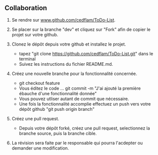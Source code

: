 ## Collaboration 

1. Se rendre sur www.github.com/cedflam/ToDo-List.
2. Se placer sur la branche "dev" et cliquez sur "Fork" afin de copier le projet sur votre github.
3. Clonez le dépôt depuis votre github et installez le projet.

    * tapez "git clone https://github.com/cedflam/ToDo-List.git" dans le terminal
    * Suivez les instructions du fichier README.md.
    
4. Créez une nouvelle branche pour la fonctionnalité concernée.
    * git checkout feature
    * Vous éditez le code ... git commit -m "J'ai ajouté la première ébauche d'une fonctionnalité donnée"
    * Vous pouvez utliser autant de commit que nécessaire.
    * Une fois la fonctionnalité accomplie effectuez un push vers votre dépôt github "git push origin branch"
5. Créez une pull request.
    * Depuis votre dépôt forké, créez une pull request, selectionnez la branche source, puis la branche cible.
    
6. La révision sera faite par le responsable qui pourra l'acdepter ou demander une modification. 